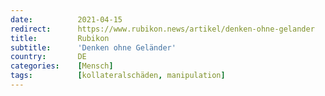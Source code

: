 ```yaml
---
date:          2021-04-15
redirect:      https://www.rubikon.news/artikel/denken-ohne-gelander
title:         Rubikon
subtitle:      'Denken ohne Geländer'
country:       DE
categories:    [Mensch]
tags:          [kollateralschäden, manipulation]
---
```

